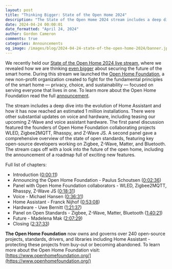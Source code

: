 ```yaml
---
layout: post
title: "Thinking Bigger: State of the Open Home 2024"
description: "The State of the Open Home 2024 stream includes a deep dive into the evolution of Home Assistant, and how it has now reached an estimated 1 million installations."
date: 2024-04-24 00:00:01
date_formatted: "April 24, 2024"
author: Gordon Cameron
comments: true
categories: Announcements
og_image: /images/blog/2024-04-24-state-of-the-open-home-2024/banner.jpg
---
```


We recently held our [State of the Open Home 2024 live stream](https://www.youtube.com/live/oa__fLArsFk?si=PzlfiHLUYE6uAEq3), where we revealed how we are thinking [even bigger](/blog/2018/09/17/thinking-big/) about securing the future of the smart home. During this stream we launched the [Open Home Foundation](https://www.openhomefoundation.org/), a new non-profit organization created to fight for the fundamental principles of the smart home — privacy, choice, and sustainability — focused on serving everyone that lives in one. To learn more about the Open Home Foundation read the full [announcement](https://www.openhomefoundation.org/blog/announcing-the-open-home-foundation/).

The stream includes a deep dive into the evolution of Home Assistant and how it has now reached an estimated 1 million installations. There were other substantial updates on voice and hardware, including teasing our upcoming Z-Wave and voice assistant hardware. The first panel discussion featured the founders of Open Home Foundation collaborating projects WLED, Zigbee2MQTT, Rhasspy, and Z-Wave JS. A second panel gave a comprehensive overview of the state of open standards, featuring key open-source developers working on Zigbee, Z-Wave, Matter, and Bluetooth. The stream caps off with a look into the future of the open home, including the announcement of a roadmap full of exciting new features.

<lite-youtube videoid="oa__fLArsFk" videotitle="State of the Open Home 2024"></lite-youtube>

<!--more-->

Full list of chapters:

- Introduction ([0:00:11](https://www.youtube.com/watch?v=oa__fLArsFk&t=11s))
- Announcing the Open Home Foundation - Paulus Schoutsen ([0:02:36](https://www.youtube.com/watch?v=oa__fLArsFk&t=156s))
- Panel with Open Home Foundation collaborators - WLED, Zigbee2MQTT, Rhasspy, Z-Wave JS ([0:18:31](https://www.youtube.com/watch?v=oa__fLArsFk&t=1111s))
- Voice - Michael Hansen ([0:36:31](https://www.youtube.com/watch?v=oa__fLArsFk&t=2191s))
- Home Assistant - Franck Nijhof ([0:53:08](https://www.youtube.com/watch?v=oa__fLArsFk&t=3188s))
- Hardware - Uwe Bernitt ([1:21:37](https://www.youtube.com/watch?v=oa__fLArsFk&t=4897s))
- Panel on Open Standards - Zigbee, Z-Wave, Matter, Bluetooth ([1:40:21](https://www.youtube.com/watch?v=oa__fLArsFk&t=6021s))
- Future - Madelena Mak ([2:07:29](https://www.youtube.com/watch?v=oa__fLArsFk&t=7649s))
- Closing ([2:37:33](https://www.youtube.com/watch?v=oa__fLArsFk&t=9453s))

**The Open Home Foundation** now owns and governs over 240 open-source projects, standards, drivers, and libraries including Home Assistant - protecting these projects from buy-out or becoming abandoned. To learn more about the Open Home Foundation visit: [https://www.openhomefoundation.org/](https://www.openhomefoundation.org/)
